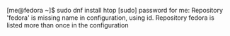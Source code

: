[me@fedora ~]$ sudo dnf install htop
[sudo] password for me: 
Repository 'fedora' is missing name in configuration, using id.
Repository fedora is listed more than once in the configuration
